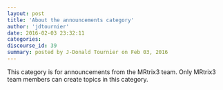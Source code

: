 ```yaml
---
layout: post
title: 'About the announcements category'
author: 'jdtournier'
date: 2016-02-03 23:32:11
categories:
discourse_id: 39
summary: posted by J-Donald Tournier on Feb 03, 2016
---
```

This category is for announcements from the MRtrix3 team. Only MRtrix3 team members can create topics in this category.
            
